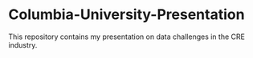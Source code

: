 # Columbia-University-Presentation
This repository contains my presentation on data challenges in the CRE industry.
